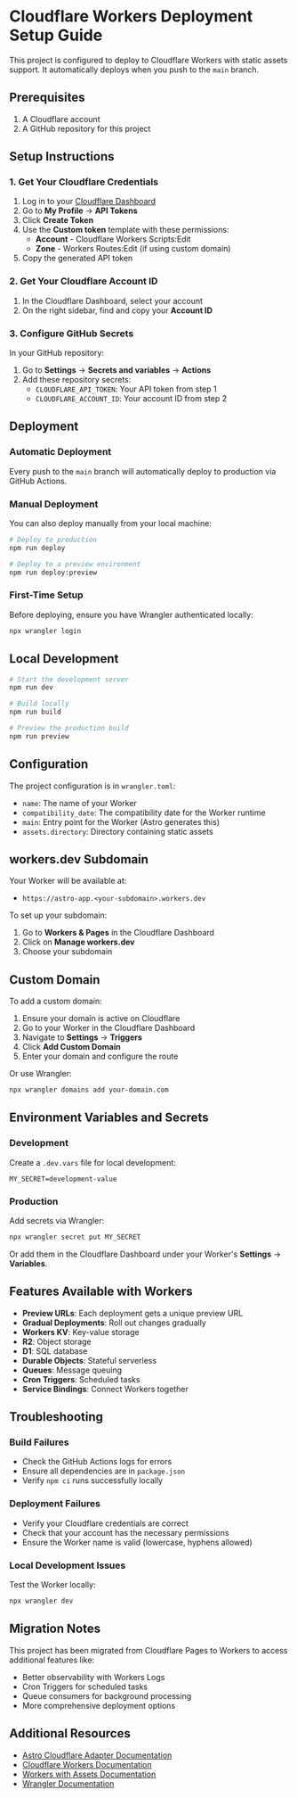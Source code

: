# Cloudflare Workers Deployment Setup Guide

This project is configured to deploy to Cloudflare Workers with static assets support. It automatically deploys when you push to the `main` branch.

## Prerequisites

1. A Cloudflare account
2. A GitHub repository for this project

## Setup Instructions

### 1. Get Your Cloudflare Credentials

1. Log in to your [Cloudflare Dashboard](https://dash.cloudflare.com/)
2. Go to **My Profile** → **API Tokens**
3. Click **Create Token**
4. Use the **Custom token** template with these permissions:
   - **Account** - Cloudflare Workers Scripts:Edit
   - **Zone** - Workers Routes:Edit (if using custom domain)
5. Copy the generated API token

### 2. Get Your Cloudflare Account ID

1. In the Cloudflare Dashboard, select your account
2. On the right sidebar, find and copy your **Account ID**

### 3. Configure GitHub Secrets

In your GitHub repository:

1. Go to **Settings** → **Secrets and variables** → **Actions**
2. Add these repository secrets:
   - `CLOUDFLARE_API_TOKEN`: Your API token from step 1
   - `CLOUDFLARE_ACCOUNT_ID`: Your account ID from step 2

## Deployment

### Automatic Deployment

Every push to the `main` branch will automatically deploy to production via GitHub Actions.

### Manual Deployment

You can also deploy manually from your local machine:

```bash
# Deploy to production
npm run deploy

# Deploy to a preview environment
npm run deploy:preview
```

### First-Time Setup

Before deploying, ensure you have Wrangler authenticated locally:

```bash
npx wrangler login
```

## Local Development

```bash
# Start the development server
npm run dev

# Build locally
npm run build

# Preview the production build
npm run preview
```

## Configuration

The project configuration is in `wrangler.toml`:

- `name`: The name of your Worker
- `compatibility_date`: The compatibility date for the Worker runtime
- `main`: Entry point for the Worker (Astro generates this)
- `assets.directory`: Directory containing static assets

## workers.dev Subdomain

Your Worker will be available at:
- `https://astro-app.<your-subdomain>.workers.dev`

To set up your subdomain:
1. Go to **Workers & Pages** in the Cloudflare Dashboard
2. Click on **Manage workers.dev**
3. Choose your subdomain

## Custom Domain

To add a custom domain:

1. Ensure your domain is active on Cloudflare
2. Go to your Worker in the Cloudflare Dashboard
3. Navigate to **Settings** → **Triggers**
4. Click **Add Custom Domain**
5. Enter your domain and configure the route

Or use Wrangler:

```bash
npx wrangler domains add your-domain.com
```

## Environment Variables and Secrets

### Development

Create a `.dev.vars` file for local development:

```
MY_SECRET=development-value
```

### Production

Add secrets via Wrangler:

```bash
npx wrangler secret put MY_SECRET
```

Or add them in the Cloudflare Dashboard under your Worker's **Settings** → **Variables**.

## Features Available with Workers

- **Preview URLs**: Each deployment gets a unique preview URL
- **Gradual Deployments**: Roll out changes gradually
- **Workers KV**: Key-value storage
- **R2**: Object storage
- **D1**: SQL database
- **Durable Objects**: Stateful serverless
- **Queues**: Message queuing
- **Cron Triggers**: Scheduled tasks
- **Service Bindings**: Connect Workers together

## Troubleshooting

### Build Failures

- Check the GitHub Actions logs for errors
- Ensure all dependencies are in `package.json`
- Verify `npm ci` runs successfully locally

### Deployment Failures

- Verify your Cloudflare credentials are correct
- Check that your account has the necessary permissions
- Ensure the Worker name is valid (lowercase, hyphens allowed)

### Local Development Issues

Test the Worker locally:

```bash
npx wrangler dev
```

## Migration Notes

This project has been migrated from Cloudflare Pages to Workers to access additional features like:
- Better observability with Workers Logs
- Cron Triggers for scheduled tasks
- Queue consumers for background processing
- More comprehensive deployment options

## Additional Resources

- [Astro Cloudflare Adapter Documentation](https://docs.astro.build/en/guides/integrations-guide/cloudflare/)
- [Cloudflare Workers Documentation](https://developers.cloudflare.com/workers/)
- [Workers with Assets Documentation](https://developers.cloudflare.com/workers/static-assets/)
- [Wrangler Documentation](https://developers.cloudflare.com/workers/wrangler/)